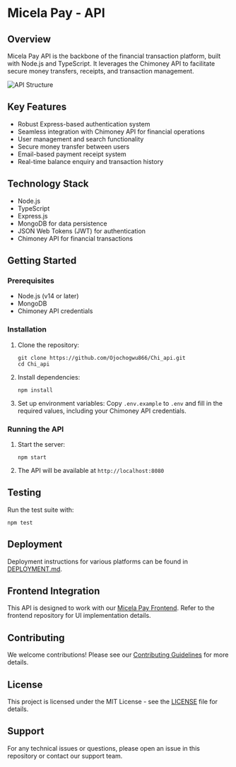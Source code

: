 # Micela Pay - API

## Overview
Micela Pay API is the backbone of the financial transaction platform, built with Node.js and TypeScript. It leverages the Chimoney API to facilitate secure money transfers, receipts, and transaction management.

![API Structure](https://imgur.com/a/G71BeUO)

## Key Features
- Robust Express-based authentication system
- Seamless integration with Chimoney API for financial operations
- User management and search functionality
- Secure money transfer between users
- Email-based payment receipt system
- Real-time balance enquiry and transaction history

## Technology Stack
- Node.js
- TypeScript
- Express.js
- MongoDB for data persistence
- JSON Web Tokens (JWT) for authentication
- Chimoney API for financial transactions

## Getting Started

### Prerequisites
- Node.js (v14 or later)
- MongoDB
- Chimoney API credentials

### Installation
1. Clone the repository:
   ```
   git clone https://github.com/Ojochogwu866/Chi_api.git
   cd Chi_api
   ```
2. Install dependencies:
   ```
   npm install
   ```
3. Set up environment variables:
   Copy `.env.example` to `.env` and fill in the required values, including your Chimoney API credentials.

### Running the API
1. Start the server:
   ```
   npm start
   ```
2. The API will be available at `http://localhost:8080`

## Testing
Run the test suite with:
```
npm test
```

## Deployment
Deployment instructions for various platforms can be found in [DEPLOYMENT.md](DEPLOYMENT.md).

## Frontend Integration
This API is designed to work with our [Micela Pay Frontend](https://github.com/Ojochogwu866/chi-money-fullstack). Refer to the frontend repository for UI implementation details.

## Contributing
We welcome contributions! Please see our [Contributing Guidelines](CONTRIBUTING.md) for more details.

## License
This project is licensed under the MIT License - see the [LICENSE](LICENSE) file for details.

## Support
For any technical issues or questions, please open an issue in this repository or contact our support team.
